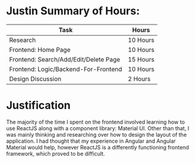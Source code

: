 # Justin Summary of Hours:

| Task    | Hours |
| -------- | ------- |
| Research | 10 Hours |
| Frontend: Home Page | 10 Hours |
| Frontend: Search/Add/Edit/Delete Page | 15 Hours |
| Frontend: Logic/Backend-For-Frontend | 10 Hours |
| Design Discussion | 2 Hours |

# Justification
The majority of the time I spent on the frontend involved learning how to use ReactJS along with a component library: Material UI. Other than that, I was mainly thinking and researching over how to design the layout of the application. I had thought that my experience in Angular and Angular Material would help, however ReactJS is a differently functioning frontend framework, which proved to be difficult. 

